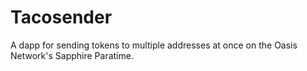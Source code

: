 # Tacosender

A dapp for sending tokens to multiple addresses at once on the Oasis Network's Sapphire Paratime.
